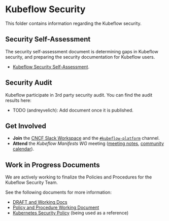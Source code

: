 # Kubeflow Security

This folder contains information regarding the Kubeflow security.

## Security Self-Assessment

The security self-assessment document is determining gaps in Kubeflow security,
and preparing the security documentation for Kubeflow users.

- [Kubeflow Security Self-Assessment](self-assessment.md).

## Security Audit

Kubeflow participate in 3rd party security audit. You can find the audit results here:

- TODO (andreyvelich): Add document once it is published.

## Get Involved

- **Join** the [CNCF Slack Workspace](https://www.kubeflow.org/docs/about/community/#kubeflow-slack-channels) and the [`#kubeflow-platform`](https://app.slack.com/client/T08PSQ7BQ/C073W572LA2) channel.
- **Attend** the _Kubeflow Manifests WG_ meeting ([meeting notes](https://docs.google.com/document/d/1je_qzoJCAVXndxeJAgA8cdugvYZfsgrAi7HP_WDeUN0/edit), [community calendar](https://www.kubeflow.org/docs/about/community/#kubeflow-community-calendars)).

## Work in Progress Documents

We are actively working to finalize the Policies and Procedures for the Kubeflow Security Team.

See the following documents for more information:

- [DRAFT and Working Docs](https://docs.google.com/document/d/1sjWa0G2UqdsP1QROYVEl9iQR6v1x8HD7-F4TQo7lV6M/edit)
- [Policy and Procedure Working Document](https://docs.google.com/document/d/1vw_efQyYG_zWEoL-vk9mZQX5p7fOcl3RTG6pcxMhYKI/edit)
- [Kubernetes Security Policy](https://kubernetes.io/docs/reference/issues-security/security/) (being used as a reference)
